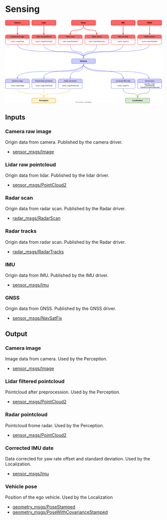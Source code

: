 # Sensing

![Node diagram](images/Sensing-Bus-ODD-Architecture.drawio.svg)

## Inputs

### Camera raw image

Origin data from camera. Published by the camera driver.

- [sensor_msgs/Image](https://docs.ros.org/en/noetic/api/sensor_msgs/html/msg/Image.html)

### Lidar raw pointcloud

Origin data from lidar. Published by the lidar driver.

- [sensor_msgs/PointCloud2](https://docs.ros.org/en/noetic/api/sensor_msgs/html/msg/PointCloud2.html)

### Radar scan

Origin data from radar scan. Published by the Radar driver.

- [radar_msgs/RadarScan](https://docs.ros.org/en/noetic/api/radar_msgs/html/msg/RadarScan.html)

### Radar tracks

Origin data from radar scan. Published by the Radar driver.

- [radar_msgs/RadarTracks](https://docs.ros.org/en/noetic/api/radar_msgs/html/msg/RadarTracks.html)

### IMU

Origin data from IMU. Published by the IMU driver.

- [sensor_msgs/Imu](https://docs.ros.org/en/noetic/api/sensor_msgs/html/msg/Imu.html)

### GNSS

Origin data from GNSS. Published by the GNSS driver.

- [sensor_msgs/NavSatFix](https://docs.ros.org/en/noetic/api/sensor_msgs/html/msg/NavSatFix.html)

## Output

### Camera image

Image data from camera. Used by the Perception.

- [sensor_msgs/Image](https://docs.ros.org/en/noetic/api/sensor_msgs/html/msg/Image.html)

### Lidar filtered pointcloud

Pointcloud after preprocession. Used by the Perception.

- [sensor_msgs/PointCloud2](https://docs.ros.org/en/noetic/api/sensor_msgs/html/msg/PointCloud2.html)

### Radar pointcloud

Pointcloud frome radar. Used by the Perception.

- [sensor_msgs/PointCloud2](https://docs.ros.org/en/noetic/api/sensor_msgs/html/msg/PointCloud2.html)

### Corrected IMU date

Data corrected for yaw rate offset and standard deviation. Used by the Localization.

- [sensor_msgs/Imu](https://docs.ros.org/en/noetic/api/sensor_msgs/html/msg/Imu.html)

### Vehicle pose

Position of the ego vehicle. Used by the Localization

- [geometry_msgs/PoseStamped](https://docs.ros.org/en/noetic/api/geometry_msgs/html/msg/PoseStamped.html)
- [geometry_msgs/PoseWithCovarianceStamped](https://docs.ros.org/en/noetic/api/geometry_msgs/html/msg/PoseWithCovarianceStamped.html)
